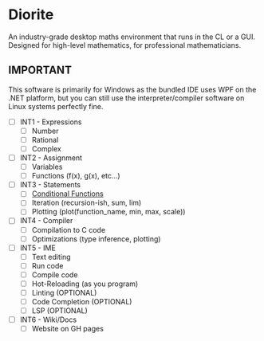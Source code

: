 # Diorite
An industry-grade desktop maths environment that runs in the CL or a GUI. Designed for high-level mathematics, for
professional mathematicians.

## IMPORTANT
This software is primarily for Windows as the bundled IDE uses WPF on the .NET platform, but you can still use the
interpreter/compiler software on Linux systems perfectly fine.

- [ ] INT1 - Expressions
    - [ ] Number
    - [ ] Rational
    - [ ] Complex
- [ ] INT2 - Assignment
    - [ ] Variables
    - [ ] Functions (f(x), g(x), etc...)
- [ ] INT3 - Statements
    - [ ] [Conditional Functions](https://tex.stackexchange.com/questions/47170/how-to-write-conditional-equations-with-one-sided-curly-brackets)
    - [ ] Iteration (recursion-ish, sum, lim)
    - [ ] Plotting (plot(function_name, min, max, scale))
- [ ] INT4 - Compiler
    - [ ] Compilation to C code
    - [ ] Optimizations (type inference, plotting)
- [ ] INT5 - IME
    - [ ] Text editing
    - [ ] Run code
    - [ ] Compile code
    - [ ] Hot-Reloading (as you program)
    - [ ] Linting (OPTIONAL)
    - [ ] Code Completion (OPTIONAL)
    - [ ] LSP (OPTIONAL)
- [ ] INT6 - Wiki/Docs
    - [ ] Website on GH pages
